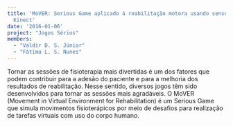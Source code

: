 ```yaml
---
title: 'MoVER: Serious Game aplicado à reabilitação motora usando sensor de movimento
  Kinect'
date: '2016-01-06'
project: "Jogos Sérios"
members:
  - "Valdir D. S. Júnior"
  - "Fátima L. S. Nunes"
---
```

Tornar as sessões de fisioterapia mais divertidas é um dos fatores que podem contribuir para a adesão do paciente e para a melhoria dos resultados de reabilitação. Nesse sentido, diversos jogos têm sido desenvolvidos para tornar as sessões mais agradáveis. O MoVER (Movement in Virtual Environment for Rehabilitation) é um Serious Game que simula movimentos fisioterápicos por meio de desafios para realização de tarefas virtuais com uso do corpo humano.
